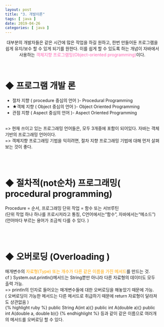 ```yaml
---
layout: post
title: "3. 개발이론"
tags: [ java ]
date: 2019-04-26
categories: [ java ]
---
```


<p align="center">
    대부분의 개발자들은 같은 시간에 많은 작업을 하길 원하고, 한번 만들어둔 프로그램을 쉽게 유지/보수 할 수 있게 되기를 원한다. 이를 쉽게 할 수 있도록 하는 개념이 자바에서 사용하는 <font color="hotpink">객체지향 프로그램밍(Object-oriented programming)</font>이다.
</p><br/>

# ◆ 프로그램 개발 론
 - 절차 지향 ( procedure 중심의 언어 )- Procedural Programming
 - ★객체 지향 ( Object 중심의 언어 )- Object Oriented Programming
 - 관점 지향 ( Aspect 중심의 언어 )- Aspect Oriented Programming
<br/>
=> 현재 쓰이고 있는 프로그래밍 언어들은, 모두 3개중에 포함이 되어있다. 
자바는 객체 기반의 프로그래밍 언어이다.
<br/>  
=> 객체지향 프로그래밍 기법을 익히려면, 절차 지향 프로그래밍 기법에 대해 먼저 살펴보는 것이 좋다.

<br/><br/>

# ◆ 절차적(not순차) 프로그래밍( procedural programming) 
Procedure = 순서, 프로그래밍 단위 작업 = 함수 또는 서브루틴<br/>
(단위 작업 하나 하나를 프로시저라고 통칭, C언어에서는“함수”, 자바에서는“메소드”)
<br/>
(언어마다 부르는 용어가 조금씩 다를 수 있다. ) 

<br/><br/>

# ◆ 오버로딩 (Overloading )
매개변수의 <font color="orange">자료형(Type) 또는 개수가 다른 같은 이름을 가진 메서드</font>를 만드는 것.
<br/>
cf ) System.out.println()메서드는 String뿐만 아니라 다른 자료형의 데이터도 모두 출력 가능. 
<br/>
=> println의 인자로 들어오는 매개변수들에 대한 오버로딩을 해놓았기 때문에 가능.
<br/>
( 오버로딩이 가능한 메서드는 다른 메서드로 취급하기 때문에 return 자료형이 달라져도 상관없음 )
<br/>
{% highlight ruby %}
public String A(int a){} 
public int A(double a){} 
public int A(double a, double b){}
{% endhighlight %}
등과 같이 같은 이름으로 여러개의 메서드를 오버로딩 할 수 있다.



<br/>